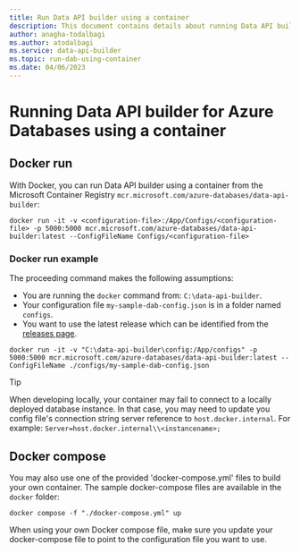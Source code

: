 ```yaml
---
title: Run Data API builder using a container
description: This document contains details about running Data API builder using a container.
author: anagha-todalbagi
ms.author: atodalbagi
ms.service: data-api-builder
ms.topic: run-dab-using-container
ms.date: 04/06/2023
---
```


# Running Data API builder for Azure Databases using a container

## Docker run

With Docker, you can run Data API builder using a container from the Microsoft Container Registry `mcr.microsoft.com/azure-databases/data-api-builder`:

```shell
docker run -it -v <configuration-file>:/App/Configs/<configuration-file> -p 5000:5000 mcr.microsoft.com/azure-databases/data-api-builder:latest --ConfigFileName Configs/<configuration-file>
```

### Docker run example

The proceeding command makes the following assumptions:

- You are running the `docker` command from: `C:\data-api-builder`.
- Your configuration file `my-sample-dab-config.json` is in a folder named `configs`.
- You want to use the latest release which can be identified from the [releases page](https://github.com/Azure/data-api-builder/releases).

```shell
docker run -it -v "C:\data-api-builder\config:/App/configs" -p 5000:5000 mcr.microsoft.com/azure-databases/data-api-builder:latest --ConfigFileName ./configs/my-sample-dab-config.json
```

> [!TIP]
> When developing locally, your container may fail to connect to a locally deployed database instance. In that case, you may need to update you config file's connection string server reference to `host.docker.internal`. For example: `Server=host.docker.internal\\<instancename>;`

## Docker compose

You may also use one of the provided 'docker-compose.yml' files to build your own container. The sample docker-compose files are available in the `docker` folder:

```shell
docker compose -f "./docker-compose.yml" up
```

When using your own Docker compose file, make sure you update your docker-compose file to point to the configuration file you want to use.